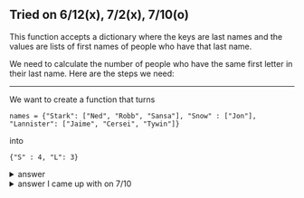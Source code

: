 Tried on 6/12(x), 7/2(x), 7/10(o)
---

This function accepts a dictionary where the keys are last names and the values are lists of first names of people who have that last name. 

We need to calculate the number of people who have the same first letter in their last name. Here are the steps we need:

---

We want to create a function that turns
```
names = {"Stark": ["Ned", "Robb", "Sansa"], "Snow" : ["Jon"], "Lannister": ["Jaime", "Cersei", "Tywin"]}
```
into
```
{"S" : 4, "L": 3}
```



<details>
  <summary>answer</summary>
  
  ```py
  def count(dic):
      
      #we need to create an empty dictionary
      emp = {}
      
      for key in dic.keys():
          if key[0] not in emp.keys():
              emp[key[0]] = 0
          emp[key[0]] += len(dic[key])
      return emp
  
  ```
</details>

<details>
  <summary>answer I came up with on 7/10</summary>
  
  ```py
  def count(s):
      dic = {}
      for key,value in s.items():
          dic.setdefault(key[0],0)
          if key[0] in dic:
              dic[key[0]] += len(value)

      return dic
  ```
</details>
